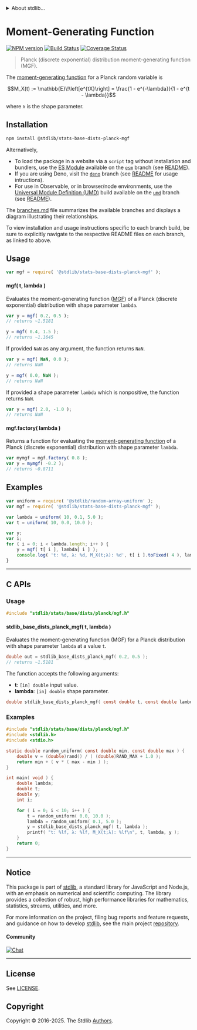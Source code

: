 <!--

@license Apache-2.0

Copyright (c) 2025 The Stdlib Authors.

Licensed under the Apache License, Version 2.0 (the "License");
you may not use this file except in compliance with the License.
You may obtain a copy of the License at

   http://www.apache.org/licenses/LICENSE-2.0

Unless required by applicable law or agreed to in writing, software
distributed under the License is distributed on an "AS IS" BASIS,
WITHOUT WARRANTIES OR CONDITIONS OF ANY KIND, either express or implied.
See the License for the specific language governing permissions and
limitations under the License.

-->


<details>
  <summary>
    About stdlib...
  </summary>
  <p>We believe in a future in which the web is a preferred environment for numerical computation. To help realize this future, we've built stdlib. stdlib is a standard library, with an emphasis on numerical and scientific computation, written in JavaScript (and C) for execution in browsers and in Node.js.</p>
  <p>The library is fully decomposable, being architected in such a way that you can swap out and mix and match APIs and functionality to cater to your exact preferences and use cases.</p>
  <p>When you use stdlib, you can be absolutely certain that you are using the most thorough, rigorous, well-written, studied, documented, tested, measured, and high-quality code out there.</p>
  <p>To join us in bringing numerical computing to the web, get started by checking us out on <a href="https://github.com/stdlib-js/stdlib">GitHub</a>, and please consider <a href="https://opencollective.com/stdlib">financially supporting stdlib</a>. We greatly appreciate your continued support!</p>
</details>

# Moment-Generating Function

[![NPM version][npm-image]][npm-url] [![Build Status][test-image]][test-url] [![Coverage Status][coverage-image]][coverage-url] <!-- [![dependencies][dependencies-image]][dependencies-url] -->

> Planck (discrete exponential) distribution moment-generating function (MGF).

<!-- Section to include introductory text. Make sure to keep an empty line after the intro `section` element and another before the `/section` close. -->

<section class="intro">

The [moment-generating function][mgf] for a Planck random variable is

<!-- <equation class="equation" label="eq:planck_mgf_function" align="center" raw="M_X(t) := \mathbb{E}\!\left[e^{tX}\right] = \frac{1 - e^{-\lambda}}{1 - e^{t - \lambda}}" alt="Moment-generating function (MGF) for the Planck distribution."> -->

```math
M_X(t) := \mathbb{E}\!\left[e^{tX}\right] = \frac{1 - e^{-\lambda}}{1 - e^{t - \lambda}}
```

<!-- </equation> -->

where `λ` is the shape parameter.

</section>

<!-- /.intro -->

<!-- Package usage documentation. -->

<section class="installation">

## Installation

```bash
npm install @stdlib/stats-base-dists-planck-mgf
```

Alternatively,

-   To load the package in a website via a `script` tag without installation and bundlers, use the [ES Module][es-module] available on the [`esm`][esm-url] branch (see [README][esm-readme]).
-   If you are using Deno, visit the [`deno`][deno-url] branch (see [README][deno-readme] for usage intructions).
-   For use in Observable, or in browser/node environments, use the [Universal Module Definition (UMD)][umd] build available on the [`umd`][umd-url] branch (see [README][umd-readme]).

The [branches.md][branches-url] file summarizes the available branches and displays a diagram illustrating their relationships.

To view installation and usage instructions specific to each branch build, be sure to explicitly navigate to the respective README files on each branch, as linked to above.

</section>

<section class="usage">

## Usage

```javascript
var mgf = require( '@stdlib/stats-base-dists-planck-mgf' );
```

#### mgf( t, lambda )

Evaluates the moment-generating function ([MGF][mgf]) of a Planck (discrete exponential) distribution with shape parameter `lambda`.

```javascript
var y = mgf( 0.2, 0.5 );
// returns ~1.5181

y = mgf( 0.4, 1.5 );
// returns ~1.1645
```

If provided `NaN` as any argument, the function returns `NaN`.

```javascript
var y = mgf( NaN, 0.0 );
// returns NaN

y = mgf( 0.0, NaN );
// returns NaN
```

If provided a shape parameter `lambda` which is nonpositive, the function returns `NaN`.

```javascript
var y = mgf( 2.0, -1.0 );
// returns NaN
```

#### mgf.factory( lambda )

Returns a function for evaluating the [moment-generating function][mgf] of a Planck (discrete exponential) distribution with shape parameter `lambda`.

```javascript
var mymgf = mgf.factory( 0.8 );
var y = mymgf( -0.2 );
// returns ~0.8711
```

</section>

<!-- /.usage -->

<!-- Package usage notes. Make sure to keep an empty line after the `section` element and another before the `/section` close. -->

<section class="notes">

</section>

<!-- /.notes -->

<!-- Package usage examples. -->

<section class="examples">

## Examples

<!-- eslint no-undef: "error" -->

```javascript
var uniform = require( '@stdlib/random-array-uniform' );
var mgf = require( '@stdlib/stats-base-dists-planck-mgf' );

var lambda = uniform( 10, 0.1, 5.0 );
var t = uniform( 10, 0.0, 10.0 );

var y;
var i;
for ( i = 0; i < lambda.length; i++ ) {
    y = mgf( t[ i ], lambda[ i ] );
    console.log( 't: %d, λ: %d, M_X(t;λ): %d', t[ i ].toFixed( 4 ), lambda[ i ].toFixed( 4 ), y.toFixed( 4 ) );
}
```

</section>

<!-- /.examples -->

<!-- Section to include cited references. If references are included, add a horizontal rule *before* the section. Make sure to keep an empty line after the `section` element and another before the `/section` close. -->

<section class="references">

</section>

<!-- /.references -->

<!-- C interface documentation. -->

* * *

<section class="c">

## C APIs

<!-- Section to include introductory text. Make sure to keep an empty line after the intro `section` element and another before the `/section` close. -->

<section class="intro">

</section>

<!-- /.intro -->

<!-- C usage documentation. -->

<section class="usage">

### Usage

```c
#include "stdlib/stats/base/dists/planck/mgf.h"
```

#### stdlib_base_dists_planck_mgf( t, lambda )

Evaluates the moment-generating function (MGF) for a Planck distribution with shape parameter `lambda` at a value `t`.

```c
double out = stdlib_base_dists_planck_mgf( 0.2, 0.5 );
// returns ~1.5181
```

The function accepts the following arguments:

-   **t**: `[in] double` input value.
-   **lambda**: `[in] double` shape parameter.

```c
double stdlib_base_dists_planck_mgf( const double t, const double lambda );
```

</section>

<!-- /.usage -->

<!-- C API usage notes. Make sure to keep an empty line after the `section` element and another before the `/section` close. -->

<section class="notes">

</section>

<!-- /.notes -->

<!-- C API usage examples. -->

<section class="examples">

### Examples

```c
#include "stdlib/stats/base/dists/planck/mgf.h"
#include <stdlib.h>
#include <stdio.h>

static double random_uniform( const double min, const double max ) {
    double v = (double)rand() / ( (double)RAND_MAX + 1.0 );
    return min + ( v * ( max - min ) );
}

int main( void ) {
    double lambda;
    double t;
    double y;
    int i;

    for ( i = 0; i < 10; i++ ) {
        t = random_uniform( 0.0, 10.0 );
        lambda = random_uniform( 0.1, 5.0 );
        y = stdlib_base_dists_planck_mgf( t, lambda );
        printf( "t: %lf, λ: %lf, M_X(t;λ): %lf\n", t, lambda, y );
    }
    return 0;
}
```

</section>

<!-- /.examples -->

</section>

<!-- /.c -->

<!-- Section for related `stdlib` packages. Do not manually edit this section, as it is automatically populated. -->

<section class="related">

</section>

<!-- /.related -->

<!-- Section for all links. Make sure to keep an empty line after the `section` element and another before the `/section` close. -->


<section class="main-repo" >

* * *

## Notice

This package is part of [stdlib][stdlib], a standard library for JavaScript and Node.js, with an emphasis on numerical and scientific computing. The library provides a collection of robust, high performance libraries for mathematics, statistics, streams, utilities, and more.

For more information on the project, filing bug reports and feature requests, and guidance on how to develop [stdlib][stdlib], see the main project [repository][stdlib].

#### Community

[![Chat][chat-image]][chat-url]

---

## License

See [LICENSE][stdlib-license].


## Copyright

Copyright &copy; 2016-2025. The Stdlib [Authors][stdlib-authors].

</section>

<!-- /.stdlib -->

<!-- Section for all links. Make sure to keep an empty line after the `section` element and another before the `/section` close. -->

<section class="links">

[npm-image]: http://img.shields.io/npm/v/@stdlib/stats-base-dists-planck-mgf.svg
[npm-url]: https://npmjs.org/package/@stdlib/stats-base-dists-planck-mgf

[test-image]: https://github.com/stdlib-js/stats-base-dists-planck-mgf/actions/workflows/test.yml/badge.svg?branch=main
[test-url]: https://github.com/stdlib-js/stats-base-dists-planck-mgf/actions/workflows/test.yml?query=branch:main

[coverage-image]: https://img.shields.io/codecov/c/github/stdlib-js/stats-base-dists-planck-mgf/main.svg
[coverage-url]: https://codecov.io/github/stdlib-js/stats-base-dists-planck-mgf?branch=main

<!--

[dependencies-image]: https://img.shields.io/david/stdlib-js/stats-base-dists-planck-mgf.svg
[dependencies-url]: https://david-dm.org/stdlib-js/stats-base-dists-planck-mgf/main

-->

[chat-image]: https://img.shields.io/gitter/room/stdlib-js/stdlib.svg
[chat-url]: https://app.gitter.im/#/room/#stdlib-js_stdlib:gitter.im

[stdlib]: https://github.com/stdlib-js/stdlib

[stdlib-authors]: https://github.com/stdlib-js/stdlib/graphs/contributors

[umd]: https://github.com/umdjs/umd
[es-module]: https://developer.mozilla.org/en-US/docs/Web/JavaScript/Guide/Modules

[deno-url]: https://github.com/stdlib-js/stats-base-dists-planck-mgf/tree/deno
[deno-readme]: https://github.com/stdlib-js/stats-base-dists-planck-mgf/blob/deno/README.md
[umd-url]: https://github.com/stdlib-js/stats-base-dists-planck-mgf/tree/umd
[umd-readme]: https://github.com/stdlib-js/stats-base-dists-planck-mgf/blob/umd/README.md
[esm-url]: https://github.com/stdlib-js/stats-base-dists-planck-mgf/tree/esm
[esm-readme]: https://github.com/stdlib-js/stats-base-dists-planck-mgf/blob/esm/README.md
[branches-url]: https://github.com/stdlib-js/stats-base-dists-planck-mgf/blob/main/branches.md

[stdlib-license]: https://raw.githubusercontent.com/stdlib-js/stats-base-dists-planck-mgf/main/LICENSE

[mgf]: https://en.wikipedia.org/wiki/Moment-generating_function

</section>

<!-- /.links -->
